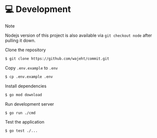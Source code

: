 # 💻 Development

> [!NOTE]
> Nodejs version of this project is also available via `git checkout node` after pulling it down.

Clone the repository

```bash
$ git clone https://github.com/wajeht/commit.git
```

Copy `.env.example` to `.env`

```bash
$ cp .env.example .env
```

Install dependencies

```bash
$ go mod download
```

Run development server

```bash
$ go run ./cmd
```

Test the application

```bash
$ go test ./...
```
